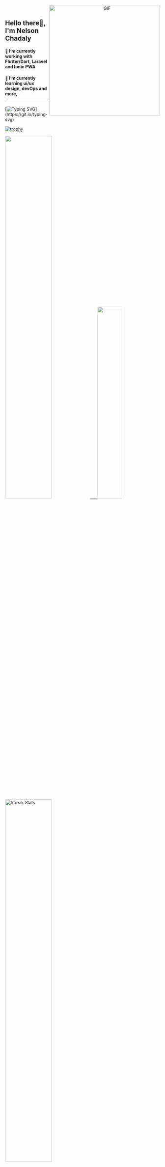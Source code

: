 <div target="_blank" align="center">
  <img align="right" top="500" height="360" width="360" alt="GIF" src="https://cdn-icons-png.flaticon.com/512/2961/2961321.png">
  <br/>
</div>

## Hello there👋, I'm Nelson Chadaly 

#### 🔭 I’m currently working with Flutter/Dart, Laravel and Ionic PWA 
#### 🌱 I’m currently learning ui/ux design, devOps and more, 
---

<div id="badges"  align="left">

[![Typing SVG](https://readme-typing-svg.herokuapp.com?color=63CF15&lines=Do+you+want+to+code+with+me?)](https://git.io/typing-svg)
  </div>   
    
  
[![trophy](https://github-profile-trophy.vercel.app/?username=NelsonChad&margin-w=10&margin-h=10&column=4)](https://github.com/ryo-ma/github-profile-trophy)  

 <p align="left">
  <a href="https://github.com/NelsonChad">
  <img width=55% src="https://github-readme-stats.vercel.app/api?username=NelsonChad&show_icons=true&theme=dracula&include_all_commits=true&count_private=true"/>&nbsp;&nbsp;&nbsp;&nbsp;&nbsp;
  <img  width=40% src="https://github-readme-stats.vercel.app/api/top-langs/?username=CelsoDeCarvalho&layout=compact&langs_count=7&theme=dracula"/>
</p>

  <p align="left">
    <a href="https://github.com/NelsonChad"><img width=55% alt="Streak Stats" src="https://github-readme-streak-stats.herokuapp.com/?user=NelsonChad&theme=dracula"/></a>
   </p>
   
 
 [![Amogh's github activity graph](https://activity-graph.herokuapp.com/graph?username=NelsonChad&bg_color=111111&color=3620f7&line=5a0c99&point=1adbce&area=true&hide_border=true&theme=vue)](https://github.com/ashutosh00710/github-readme-activity-graph)
 
 <!--START_SECTION:waka-->

```text
From: 16 November 2022 - To: 03 May 2023

Total Time: 181 hrs 50 mins

Dart         163 hrs 50 mins ██████████████████████▓░░   90.10 %
TypeScript   11 hrs 3 mins   █▓░░░░░░░░░░░░░░░░░░░░░░░   06.08 %
HTML         3 hrs 17 mins   ▒░░░░░░░░░░░░░░░░░░░░░░░░   01.81 %
YAML         1 hr 6 mins     ░░░░░░░░░░░░░░░░░░░░░░░░░   00.61 %
SCSS         57 mins         ░░░░░░░░░░░░░░░░░░░░░░░░░   00.52 %
PHP          26 mins         ░░░░░░░░░░░░░░░░░░░░░░░░░   00.25 %
```

<!--END_SECTION:waka-->

<div> 
  <a href="https://www.youtube.com/channel/UCCJxgXrV3x_lc4Gw5ogynew" target="_blank"><img src="https://img.shields.io/badge/YouTube-FF0000?style=for-the-badge&logo=youtube&logoColor=white" target="_blank"></a>
  <a href="https://www.linkedin.com/in/nelson-chadali-38747710a/" target="_blank"><img src="https://img.shields.io/badge/-LinkedIn-%230077B5?style=for-the-badge&logo=linkedin&logoColor=white" target="_blank"></a> 
 
  ![Snake animation](https://github.com/NelsonChad/NelsonChad/blob/output/github-contribution-grid-snake.svg)
 
</div>
